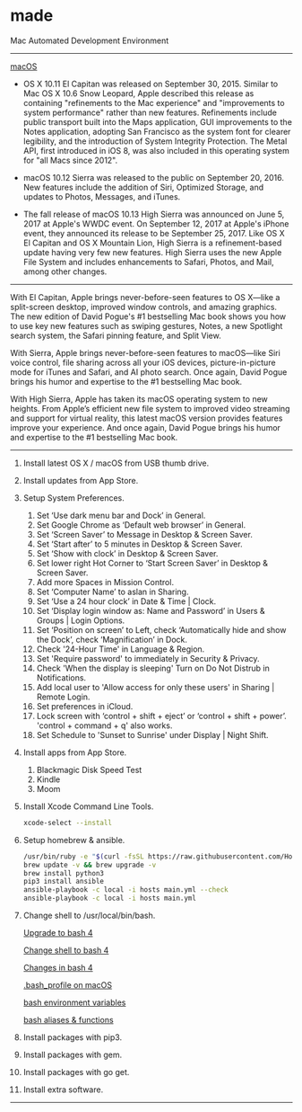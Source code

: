 # made

Mac Automated Development Environment

----

[macOS](https://en.wikipedia.org/wiki/MacOS)

* OS X 10.11 El Capitan was released on September 30, 2015. Similar to Mac OS X 10.6 Snow Leopard, Apple described this release as containing "refinements to the Mac experience" and "improvements to system performance" rather than new features. Refinements include public transport built into the Maps application, GUI improvements to the Notes application, adopting San Francisco as the system font for clearer legibility, and the introduction of System Integrity Protection. The Metal API, first introduced in iOS 8, was also included in this operating system for "all Macs since 2012".

* macOS 10.12 Sierra was released to the public on September 20, 2016. New features include the addition of Siri, Optimized Storage, and updates to Photos, Messages, and iTunes.

* The fall release of macOS 10.13 High Sierra was announced on June 5, 2017 at Apple's WWDC event. On September 12, 2017 at Apple's iPhone event, they announced its release to be September 25, 2017. Like OS X El Capitan and OS X Mountain Lion, High Sierra is a refinement-based update having very few new features. High Sierra uses the new Apple File System and includes enhancements to Safari, Photos, and Mail, among other changes.

----

With El Capitan, Apple brings never-before-seen features to OS X—like a split-screen
desktop, improved window controls, and amazing graphics.  The new edition of David
Pogue's #1 bestselling Mac book shows you how to use key new features such as swiping
gestures, Notes, a new Spotlight search system, the Safari pinning feature, and Split View.

With Sierra, Apple brings never-before-seen features to macOS—like Siri voice control,
file sharing across all your iOS devices, picture-in-picture mode for iTunes and Safari,
and AI photo search. Once again, David Pogue brings his humor and expertise to the #1
bestselling Mac book.

With High Sierra, Apple has taken its macOS operating system to new heights. From
Apple’s efficient new file system to improved video streaming and support for virtual
reality, this latest macOS version provides features improve your experience. And once
again, David Pogue brings his humor and expertise to the #1 bestselling Mac book.

----

1. Install latest OS X / macOS from USB thumb drive.

2. Install updates from App Store.

3. Setup System Preferences.
   1. Set ‘Use dark menu bar and Dock’ in General.
   2. Set Google Chrome as ‘Default web browser’ in General.
   3. Set ‘Screen Saver’ to Message in Desktop & Screen Saver.
   4. Set ‘Start after’ to 5 minutes in Desktop & Screen Saver.
   5. Set ‘Show with clock’ in Desktop & Screen Saver.
   6. Set lower right Hot Corner to ‘Start Screen Saver’ in Desktop & Screen Saver.
   7. Add more Spaces in Mission Control.
   8. Set ‘Computer Name’ to aslan in Sharing.
   9. Set ‘Use a 24 hour clock’ in Date & Time | Clock.
   10. Set ‘Display login window as: Name and Password’ in Users & Groups | Login Options.
   11. Set ‘Position on screen’ to Left, check ‘Automatically hide and show the Dock’, check ‘Magnification’ in Dock.
   12. Check '24-Hour Time' in Language & Region.
   13. Set 'Require password' to immediately in Security & Privacy.
   14. Check 'When the display is sleeping' Turn on Do Not Distrub in Notifications.
   15. Add local user to 'Allow access for only these users' in Sharing | Remote Login.
   16. Set preferences in iCloud.
   17. Lock screen with ‘control + shift + eject’ or ‘control + shift + power’. 'control + command + q' also works.
   18. Set Schedule to 'Sunset to Sunrise' under Display | Night Shift.

4. Install apps from App Store.
    1. Blackmagic Disk Speed Test
    2. Kindle
    3. Moom

5. Install Xcode Command Line Tools.
    ```bash
    xcode-select --install
    ```

6. Setup homebrew & ansible.
    ```bash
    /usr/bin/ruby -e "$(curl -fsSL https://raw.githubusercontent.com/Homebrew/install/master/install)"
    brew update -v && brew upgrade -v
    brew install python3
    pip3 install ansible
    ansible-playbook -c local -i hosts main.yml --check
    ansible-playbook -c local -i hosts main.yml
    ```

7. Change shell to /usr/local/bin/bash.

    [Upgrade to bash 4](http://clubmate.fi/upgrade-to-bash-4-in-mac-os-x/)

    [Change shell to bash 4](https://stackoverflow.com/questions/453236/how-to-set-my-default-shell-on-mac)

    [Changes in bash 4](http://tldp.org/LDP/abs/html/bashver4.html)

    [.bash_profile on macOS](https://scriptingosx.com/2017/04/about-bash_profile-and-bashrc-on-macos/)

    [bash environment variables](https://scriptingosx.com/2017/04/on-bash-environment-variables/)

    [bash aliases & functions](https://scriptingosx.com/2017/05/configuring-bash-with-aliases-and-functions/)

8. Install packages with pip3.

9. Install packages with gem.

10. Install packages with go get.

11. Install extra software.

----
